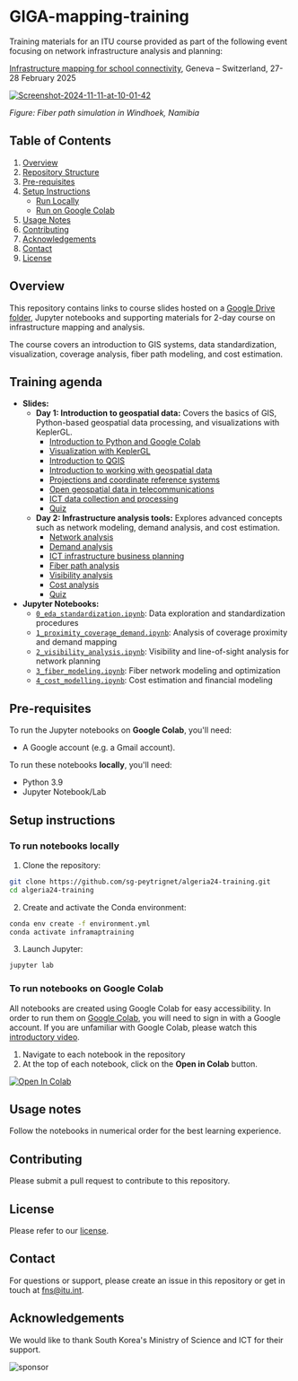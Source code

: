 # GIGA-mapping-training

Training materials for an ITU course provided as part of the following event focusing on network infrastructure analysis and planning:

[Infrastructure mapping for school connectivity](https://academy.itu.int/training-courses/full-catalogue/infrastructure-mapping-school-connectivity), Geneva – Switzerland, 27-28 February 2025

<a href="https://ibb.co/ftvCtyQ"><img src="https://i.ibb.co/3Wz0Wjk/Screenshot-2024-11-11-at-10-01-42.png" alt="Screenshot-2024-11-11-at-10-01-42" border="0"></a>

_Figure: Fiber path simulation in Windhoek, Namibia_

## Table of Contents

1. [Overview](#overview)
2. [Repository Structure](#repository-structure)
3. [Pre-requisites](#pre-requisites)
4. [Setup Instructions](#setup-instructions)
   - [Run Locally](#to-run-notebooks-locally)
   - [Run on Google Colab](#to-run-notebooks-on-google-colab)
5. [Usage Notes](#usage-notes)
6. [Contributing](#contributing)
7. [Acknowledgements](#acknowledgements)
8. [Contact](#contact)
9. [License](#license)

## Overview

This repository contains links to course slides hosted on a [Google Drive folder](https://drive.google.com/drive/folders/1-4AfC8c9T6JMUHEtFtCyKlLG3kGGERIL?usp=sharing), Jupyter notebooks and supporting materials for 2-day course on infrastructure mapping and analysis.

The course covers an introduction to GIS systems, data standardization, visualization, coverage analysis, fiber path modeling, and cost estimation.

## Training agenda

- **Slides:**
    - **Day 1: Introduction to geospatial data:** Covers the basics of GIS, Python-based geospatial data processing, and visualizations with KeplerGL.
        - [Introduction to Python and Google Colab](https://docs.google.com/presentation/d/1tEIVCvb1jg2W_CS8A1l6VXxEQgrczHV8/edit?usp=drive_link&ouid=110166480978407115454&rtpof=true&sd=true)
        - [Visualization with KeplerGL](https://docs.google.com/presentation/d/1_HZsWGcwOvX-Pa4kFjlvza4m0K311EP4/edit?usp=drive_link&ouid=110166480978407115454&rtpof=true&sd=true)
        - [Introduction to QGIS](https://docs.google.com/presentation/d/15INri2v9S72rlaeca5pQ1jSz4aRHX8na/edit?usp=drive_link&ouid=110166480978407115454&rtpof=true&sd=true)
        - [Introduction to working with geospatial data](https://docs.google.com/presentation/d/1xRUdM9k82wZLib_vweeiH3mF4XSlKmQp/edit?usp=drive_link&ouid=110166480978407115454&rtpof=true&sd=true)
        - [Projections and coordinate reference systems](https://docs.google.com/presentation/d/1PO7kVzpYnWp0P-H-1veo10Peu_fwoTwH/edit?usp=drive_link&ouid=110166480978407115454&rtpof=true&sd=true)
        - [Open geospatial data in telecommunications](https://docs.google.com/presentation/d/1nHZnf2F1kje_mxuW1e9UV-G02RBAb79Z/edit?usp=drive_link&ouid=110166480978407115454&rtpof=true&sd=true)
        - [ICT data collection and processing](https://docs.google.com/presentation/d/1JBSYWGjTfd06zPZbCO7ZxUogQ3Y1F82C/edit?usp=drive_link&ouid=110166480978407115454&rtpof=true&sd=true)
        - [Quiz](https://www.mentimeter.com/app/presentation/alnt3kcapjfsshbb5vghyhfkdhv4jt7d/edit?source=share-invite-modal)
    - **Day 2: Infrastructure analysis tools:** Explores advanced concepts such as network modeling, demand analysis, and cost estimation.
        - [Network analysis](https://docs.google.com/presentation/d/1XAxjJScfZkU8KMzbHWv53H_FonTibvBu/edit?usp=drive_link&ouid=110166480978407115454&rtpof=true&sd=true)
        - [Demand analysis](https://docs.google.com/presentation/d/1f3eJDYS5WBYDcZyzOMgHA8HwQymqxkJH/edit?usp=drive_link&ouid=110166480978407115454&rtpof=true&sd=true)
        - [ICT infrastructure business planning](https://docs.google.com/presentation/d/1s4rMN5QZQv5r3q9A2nSzQgWoARpcrp8_/edit?usp=drive_link&ouid=110166480978407115454&rtpof=true&sd=true)
        - [Fiber path analysis](https://docs.google.com/presentation/d/1t1SSuF3vlDaIvWTYrhOB3pWFfSYqPPRo/edit?usp=drive_link&ouid=110166480978407115454&rtpof=true&sd=true)
        - [Visibility analysis](https://docs.google.com/presentation/d/17q7peog0sNe90KYfLtQJmFi3YP-2iCu0/edit?usp=drive_link&ouid=110166480978407115454&rtpof=true&sd=true)
        - [Cost analysis](https://docs.google.com/presentation/d/1JvHnThJJXZyLwUU8cfL-0dFC3QUgLBVY/edit?usp=drive_link&ouid=110166480978407115454&rtpof=true&sd=true)
        - [Quiz](https://www.mentimeter.com/app/presentation/alp66s3gqeyxokxjepj4gdno2duwmc38/edit?source=share-invite-modal)
- **Jupyter Notebooks:**
    - [`0_eda_standardization.ipynb`](0_eda_standardization.ipynb): Data exploration and standardization procedures
    - [`1_proximity_coverage_demand.ipynb`](1_proximity_coverage_demand.ipynb): Analysis of coverage proximity and demand mapping
    - [`2_visibility_analysis.ipynb`](2_visibility_analysis.ipynb): Visibility and line-of-sight analysis for network planning
    - [`3_fiber_modeling.ipynb`](3_fiber_modeling.ipynb): Fiber network modeling and optimization
    - [`4_cost_modelling.ipynb`](4_cost_modelling.ipynb): Cost estimation and financial modeling

## Pre-requisites

To run the Jupyter notebooks on **Google Colab**, you'll need:
- A Google account (e.g. a Gmail account).

To run these notebooks **locally**, you'll need:

- Python 3.9
- Jupyter Notebook/Lab

## Setup instructions

### To run notebooks locally

1. Clone the repository:

```bash
git clone https://github.com/sg-peytrignet/algeria24-training.git
cd algeria24-training
```

2. Create and activate the Conda environment:

```bash
conda env create -f environment.yml
conda activate inframaptraining
```

3. Launch Jupyter:

```bash
jupyter lab
```

### To run notebooks on Google Colab

All notebooks are created using Google Colab for easy accessibility. In order to run them on [Google Colab](https://colab.research.google.com/), you will need to sign in with a Google account. If you are unfamiliar with Google Colab, please watch this [introductory video](https://www.youtube.com/watch?v=inN8seMm7UI).

1. Navigate to each notebook in the repository
2. At the top of each notebook, click on the **Open in Colab** button.

<a href="https://colab.research.google.com/github/sg-peytrignet/algeria24-training/blob/main/3_fiber_modeling.ipynb" target="_parent"><img src="https://colab.research.google.com/assets/colab-badge.svg" alt="Open In Colab"/></a>

## Usage notes

Follow the notebooks in numerical order for the best learning experience.

## Contributing

Please submit a pull request to contribute to this repository.

## License

Please refer to our [license](LICENSE).

## Contact

For questions or support, please create an issue in this repository or get in touch at fns@itu.int.

## Acknowledgements

We would like to thank South Korea's Ministry of Science and ICT for their support.

![sponsor](https://i.ibb.co/tXQqP2S/image.jpg)
